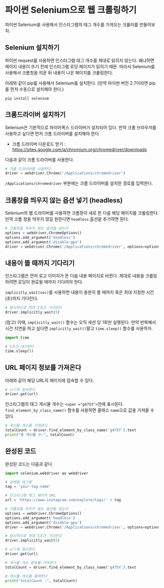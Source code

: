 # 파이썬 Selenium으로 웹 크롤링하기

파이썬 Selenium을 사용해서 인스타그램의 태그 개수를 가져오는 크롤러를 만들어보자. 

## Selenium 설치하기

파이썬 request를 사용하면 인스타그램 태그 개수를 제대로 읽히지 않는다. 왜냐하면 페이지 내용이 뜨기 전에 인스타그램 로딩 페이지가 읽히기 때문. 따라서 Selenium를 사용해서 크롬창을 띄운 뒤 내용이 나온 페이지를 크롤링한다.

아래와 같이 pip를 사용해서 Selenium를 설치한다. (만약 파이썬 버전 2.7이라면 pip를 먼저 수동으로 설치해야 한다.) 

```
pip install selenium
```

## 크롬드라이버 설치하기

Selenium은 기본적으로 파이어폭스 드라이버가 설치되어 있다. 만약 크롬 브라우저를 사용하고 싶다면 먼저 크롬 드라이버를 설치해야 한다. 
- 크롬 드라이버 다운로드 받기 : https://sites.google.com/a/chromium.org/chromedriver/downloads	

다음과 같이 크롬 드라이버를 사용한다.
 ```Python	
# 크롬 드라이버를 사용한다	
driver = webdriver.Chrome('/Applications/chromedriver')	
```
``/Applications/chromedriver`` 부분에는 크롬 드라이버를 설치한 경로를 입력한다.

 

## 크롬창을 띄우지 않는 옵션 넣기 (headless)	

Selenium의 웹 드라이버를 사용하면 크롬창이 새로 뜬 다음 해당 페이지를 크롤링한다. 만약 크롬 창을 띄우지 않길 원한다면 ``headless`` 옵션을 추가하면 된다.

 ```Python	
# 크롬창을 띄우지 않는 옵션을 넣는다	
options = webdriver.ChromeOptions()	
options.add_argument('headless')	
options.add_argument('disable-gpu')	
driver = webdriver.Chrome('/Applications/chromedriver', options=options)
```
## 내용이 뜰 때까지 기다리기
인스타그램은 먼저 로고 이미지가 뜬 다음 내용 페이지로 바뀐다. 제대로 내용을 크롤링하려면 로딩이 완료될 때까지 기다려야 한다.

``implicitly_wait(sec)``를 사용하면 내용이 충분히 뜰 때까지 혹은 최대 지정한 시간(초)까지 기다린다. 

```Python	
# 암시적으로 최대 5초간 기다린다
driver.implicitly_wait(5)
```

(참고) 이때, ``implicitly_wait()`` 함수는 오직 세션 당 1회만 실행된다.  만약 반복해서 시간 지연을 하고 싶다면 ``implicitly_wait()``말고 ``time.sleep()`` 함수를 사용하자.

```Python
import time

# 5초간 대기한다
time.sleep(5)
```

## URL 페이지 정보를 가져온다

아래와 같이 해당 URL의 페이지에 접속할 수 있다.

```Python
# url에 접속한다
driver.get(url)
```

인스타그램의 태그 게시물 개수는 ``<span ="g47SY">``안에 표시된다. ``find_element_by_class_name()`` 함수를 사용하면 클래스 ``name``으로 값을 가져올 수 있다.  

```Python
# 게시물 개수를 가져온다
totalCount = driver.find_element_by_class_name('g47SY').text 
print("총 게시물 수:", totalCount)
```

## 완성된 코드	

완성된 코드는 다음과 같다.

 ```Python
import selenium.webdriver as webdriver	

# 검색할 태그명
tag = 'your-tag-name'

# 인스타그램 태그 페이지 URL	
url = 'https://www.instagram.com/explore/tags/' + tag 

# 크롬창을 띄우지 않는 옵션을 넣는다	
options = webdriver.ChromeOptions()	
options.add_argument('headless')	
options.add_argument('disable-gpu')	
driver = webdriver.Chrome('/Applications/chromedriver', options=options)	

# 암시적으로 최대 5초간 기다린다
driver.implicitly_wait(5)

# url에 접근한다
driver.get(url)

# 게시물 개수 정보를 가져온다
totalCount = driver.find_element_by_class_name('g47SY').text 

# 게시물 개수를 출력한다
print("totalCount :", totalCount)	
 ```